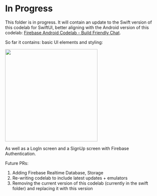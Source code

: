 # In Progress

This folder is in progress. It will contain an update to the Swift version of this codelab for SwiftUI, better aligning with the Android version of this codelab: [Firebase Android Codelab - Build Friendly Chat](https://firebase.google.com/codelabs/firebase-android).

So far it contains: basic UI elements and styling:

<img src="https://user-images.githubusercontent.com/15021201/185505923-83f7772c-0117-4028-9378-f741522e5699.png" width="300" />

As well as a LogIn screen and a SignUp screen with Firebase Authentication.

Future PRs:
1. Adding Firebase Realtime Database, Storage
1. Re-writing codelab to include latest updates + emulators
1. Removing the current version of this codelab (currently in the swift folder) and replacing it with this version

